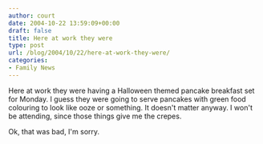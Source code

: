 ```yaml
---
author: court
date: 2004-10-22 13:59:09+00:00
draft: false
title: Here at work they were
type: post
url: /blog/2004/10/22/here-at-work-they-were/
categories:
- Family News
---
```


Here at work they were having a Halloween themed pancake breakfast set for Monday.  I guess they were going to serve pancakes with green food colouring to look like ooze or something.  It doesn't matter anyway.  I won't be attending, since those things give me the crepes.

Ok, that was bad, I'm sorry.

